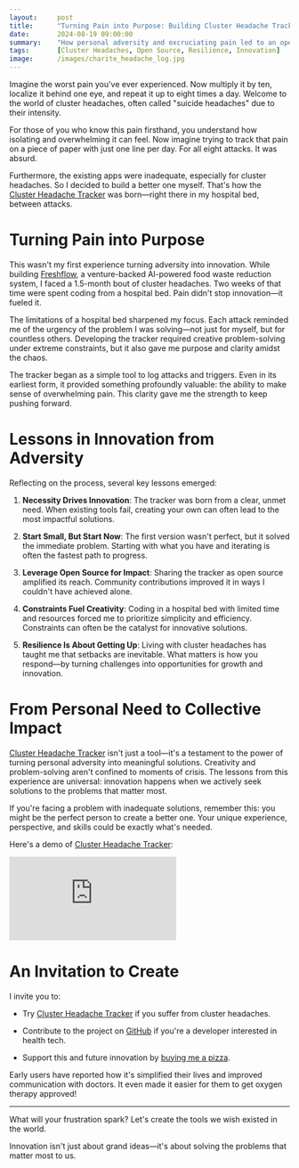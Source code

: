 ```yaml
---
layout:     post
title:      "Turning Pain into Purpose: Building Cluster Headache Tracker"
date:       2024-08-19 09:00:00
summary:    "How personal adversity and excruciating pain led to an open-source solution for tracking cluster headaches."
tags:       [Cluster Headaches, Open Source, Resilience, Innovation]
image:      /images/charite_headache_log.jpg
---
```


Imagine the worst pain you've ever experienced. Now multiply it by ten, localize it behind one eye, and repeat it up to eight times a day. Welcome to the world of cluster headaches, often called "suicide headaches" due to their intensity.

For those of you who know this pain firsthand, you understand how isolating and overwhelming it can feel. Now imagine trying to track that pain on a piece of paper with just one line per day. For all eight attacks. It was absurd.

Furthermore, the existing apps were inadequate, especially for cluster headaches. So I decided to build a better one myself. That's how the [Cluster Headache Tracker][cht] was born—right there in my hospital bed, between attacks.

# Turning Pain into Purpose

This wasn't my first experience turning adversity into innovation. While building [Freshflow][freshflow], a venture-backed AI-powered food waste reduction system, I faced a 1.5-month bout of cluster headaches. Two weeks of that time were spent coding from a hospital bed. Pain didn't stop innovation—it fueled it.

The limitations of a hospital bed sharpened my focus. Each attack reminded me of the urgency of the problem I was solving—not just for myself, but for countless others. Developing the tracker required creative problem-solving under extreme constraints, but it also gave me purpose and clarity amidst the chaos.

The tracker began as a simple tool to log attacks and triggers. Even in its earliest form, it provided something profoundly valuable: the ability to make sense of overwhelming pain. This clarity gave me the strength to keep pushing forward.

# Lessons in Innovation from Adversity

Reflecting on the process, several key lessons emerged:

1. **Necessity Drives Innovation**: The tracker was born from a clear, unmet need. When existing tools fail, creating your own can often lead to the most impactful solutions.

2. **Start Small, But Start Now**: The first version wasn't perfect, but it solved the immediate problem. Starting with what you have and iterating is often the fastest path to progress.

3. **Leverage Open Source for Impact**: Sharing the tracker as open source amplified its reach. Community contributions improved it in ways I couldn't have achieved alone.

4. **Constraints Fuel Creativity**: Coding in a hospital bed with limited time and resources forced me to prioritize simplicity and efficiency. Constraints can often be the catalyst for innovative solutions.

5. **Resilience Is About Getting Up**: Living with cluster headaches has taught me that setbacks are inevitable. What matters is how you respond—by turning challenges into opportunities for growth and innovation.

# From Personal Need to Collective Impact

[Cluster Headache Tracker][cht] isn't just a tool—it's a testament to the power of turning personal adversity into meaningful solutions. Creativity and problem-solving aren't confined to moments of crisis. The lessons from this experience are universal: innovation happens when we actively seek solutions to the problems that matter most.

If you're facing a problem with inadequate solutions, remember this: you might be the perfect person to create a better one. Your unique experience, perspective, and skills could be exactly what's needed.

Here's a demo of [Cluster Headache Tracker][cht]:

<p>
  <iframe
    src="https://www.youtube.com/embed/4HlsqANZdv8?cc_load_policy=1&cc_lang_pref=en"
    title="Cluster Headache Tracker Demo"
    frameborder="0"
    allow="accelerometer; autoplay; clipboard-write; encrypted-media; gyroscope; picture-in-picture; web-share"
    allowfullscreen>
  </iframe>
</p>

# An Invitation to Create

I invite you to:

* Try [Cluster Headache Tracker][cht] if you suffer from cluster headaches.

* Contribute to the project on [GitHub][github] if you're a developer interested in health tech.

* Support this and future innovation by [buying me a pizza][pizza].

Early users have reported how it's simplified their lives and improved communication with doctors. It even made it easier for them to get oxygen therapy approved!

---

What will your frustration spark? Let's create the tools we wish existed in the world.

Innovation isn't just about grand ideas—it's about solving the problems that matter most to us.

[freshflow]: https://freshflow.ai
[cht]: https://clusterheadachetracker.com
[github]: https://github.com/crmne/cluster-headache-tracker
[pizza]: https://buymeacoffee.com/crmne
